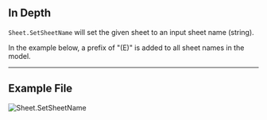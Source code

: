 ## In Depth
`Sheet.SetSheetName` will set the given sheet to an input sheet name (string). 

In the example below, a prefix of "(E)" is added to all sheet names in the model.
___
## Example File

![Sheet.SetSheetName](./Revit.Elements.Views.Sheet.SetSheetName_img.jpg)